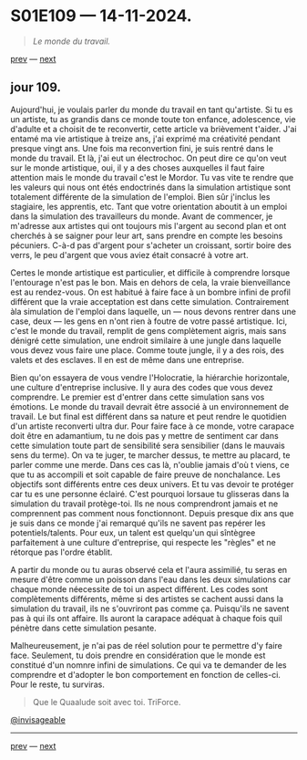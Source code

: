 # S01E109 — 14-11-2024.

> *Le monde du travail.*

[prev](S01E108-13-11-2024.md) — [next](S01E110-15-11-2024.md)     

## jour 109.

Aujourd'hui, je voulais parler du monde du travail en tant qu'artiste. Si tu es un artiste, tu as grandis dans ce monde toute ton enfance, adolescence, vie d'adulte et a choisit de te reconvertir, cette article va brièvement t'aider. J'ai entamé ma vie artistique à treize ans, j'ai exprimé ma créativité pendant presque vingt ans. Une fois ma reconvertion fini, je suis rentré dans le monde du travail. Et là, j'ai eut un électrochoc. On peut dire ce qu'on veut sur le monde artistique, oui, il y a des choses auxquelles il faut faire attention mais le monde du travail c'est le Mordor. Tu vas vite te rendre que les valeurs qui nous ont étés endoctrinés dans la simulation artistique sont totalement différente de la simulation de l'emploi. Bien sûr j'inclus les stagiaire, les apprentis, etc. Tant que votre orientation aboutit à un emploi dans la simulation des travailleurs du monde. Avant de commencer, je m'adresse aux artistes qui ont toujours mis l'argent au second plan et ont cherchés à se saigner pour leur art, sans prendre en compte les besoins pécuniers. C-à-d pas d'argent pour s'acheter un croissant, sortir boire des verrs, le peu d'argent que vous aviez était consacré à votre art. 

Certes le monde artistique est particulier, et difficile à comprendre lorsque l'entourage n'est pas le bon. Mais en dehors de cela, la vraie bienveillance est au rendez-vous. On est habitué à faire face à un bombre infini de profil différent que la vraie acceptation est dans cette simulation. Contrairement àla simulation de l'emploi dans laquelle, un — nous devons rentrer dans une case, deux — les gens en n'ont rien à foutre de votre passé artistique. Ici, c'est le monde du travail, remplit de gens complètement aigris, mais sans dénigré cette simulation, une endroit similaire à une jungle dans laquelle vous devez vous faire une place. Comme toute jungle, il y a des rois, des valets et des esclaves. Il en est de même dans une entreprise. 


Bien qu'on essayera de vous vendre l'Holocratie, la hiérarchie horizontale, une culture d'entreprise inclusive. Il y aura des codes que vous devez comprendre. Le premier est d'entrer dans cette simulation sans vos émotions. Le monde du travail devrait être associé à un environnement de travail. Le but final est différent dans sa nature et peut rendre le quotidien d'un artiste reconverti ultra dur. Pour faire face à ce monde, votre carapace doit être en adamantium, tu ne dois pas y mettre de sentiment car dans cette simulation toute part de sensibilité sera sensibilier (dans le mauvais sens du terme). On va te juger, te marcher dessus, te mettre au placard, te parler comme une merde. Dans ces cas là, n'oublie jamais d'où t viens, ce que tu as accompili et soit capable de faire preuve de nonchalance. Les objectifs sont différents entre ces deux univers. Et tu vas devoir te protéger car tu es une personne éclairé. C'est pourquoi lorsaue tu glisseras dans la simulation du travail protège-toi. Ils ne nous comprendront jamais et ne comprennent pas comment nous fonctionnont. Depuis presque dix ans que je suis dans ce monde j'ai remarqué qu'ils ne savent pas repérer les potentiels/talents. Pour eux, un talent est quelqu'un qui sîntègree parfaitement à une culture d'entreprise, qui respecte les "règles" et ne rétorque pas l'ordre établit.

A partir du monde ou tu auras observé cela et l'aura assimilié, tu seras en mesure d'être comme un poisson dans l'eau dans les deux simulations car chaque monde néecessite de toi un aspect différent. Les codes sont complètements différents, même si des artistes se cachent aussi dans la simulation du travail, ils ne s'ouvriront pas comme ça. Puisqu'ils ne savent pas à qui ils ont affaire. Ils auront la carapace adéquat à chaque fois quil pénètre dans cette simulation pesante.

Malheureusement, je n'ai pas de réel solution pour te permettre d'y faire face. Seulement, tu dois prendre en considération que le monde est constitué d'un nomnre infini de simulations. Ce qui va te demander de les comprendre et d'adopter le bon comportement en fonction de celles-ci. Pour le reste, tu surviras.

> Que le Quaalude soit avec toi. TriForce.

[@invisageable](https://twitter.com/invisageable)   

---

[prev](S01E108-13-11-2024.md) — [next](S01E110-15-11-2024.md)   